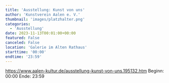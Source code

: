 ```yaml
---
title: 'Ausstellung: Kunst von uns'
author: 'Kunstverein Aalen e. V.'
thumbnail: 'images/platzhalter.png'
categories:
  - 'Ausstellung'
date: 2023-11-13T00:01:00+00:00
featured: False
canceled: False
location: 'Galerie im Alten Rathaus'
starttime: '00:00'
endtime: '23:59'
---
```

https://www.aalen-kultur.de/ausstellung-kunst-von-uns.195132.htm
Beginn: 00:00
 Ende: 23:59